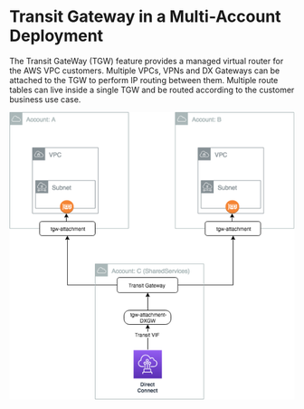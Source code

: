 # Transit Gateway in a Multi-Account Deployment

The Transit GateWay (TGW) feature provides a managed virtual router for the AWS VPC customers. Multiple VPCs, VPNs and DX Gateways can be attached to the TGW to perform IP routing between them. Multiple route tables can live inside a single TGW and be routed according to the customer business use case.

![tgw-dxgw](./TransitGW-DXGW.png)

